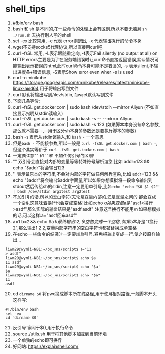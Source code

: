 # shell_tips

1. #!bin/env bash
2. bash 和 sh 是不同的,在一些命令的处理上会有区别,所以不要无脑用 `sh ./run.sh` 去执行别人写的shell
3. set -ex 比较常用, -e 代表 error则退出, -x 代表输出执行的命令本身
4. wget不支持socks5代理协议,所以直接用curl吧
5. curl -fsSL 常用, -L表示跟随重定向, -f表示Fail silently (no output at all) on HTTP errors主要是为了在服务端错误时让curl命令直接返回错误,默认情况可能输出表示错误的html,此时curl命令本身可能不是错误的, -s 表示silent,不输出进度条+错误信息, -S表示Show error even when -s is used
6. curl -o minikube https://storage.googleapis.com/minikube/releases/latest/minikube-linux-amd64 用于将输出写到文件
7. curl 默认将输出写到/dev/stdin,而wget默认写到文件
8. 下面几条等价:
9. curl -fsSL get.docker.com | sudo bash /dev/stdin --mirror Aliyun (不如直接显示指明从stdin读输入)
10. curl -fsSL get.docker.com | sudo bash -s -- --mirror Aliyun
11. curl -fsSL get.docker.com | sudo bash -s 123 (如果脚本本身没有命名参数,那么就不需要--,--用于区分sh本身的参数还是要执行脚本的参数)
12. bash -s 表示从stdin读输入,和 `bash -` 一个意思
13. 但是`bash -` 不能接参数,所以一般是 `curl -fsSL get.docker.com | bash -`,但这个其实等价于 `curl -fsSL get.docker.com | bash`
14. 一定要注意"" 和 '' 和 不加任何引号的区别!
15. "" 双引号会直接对内部的变量等等特殊符号解析渲染,比如 addr=123 && echo "$addr"将会输出123
16. '' 表示最原本的字符串,不会对内部的字符做任何解析渲染,比如 addr=123 && echo "$addr"将会输出$addr字面量,所以如果你想模拟将一段命令输出到stdout然后传给sh的stdin,注意一定要用单引号,比如`echo 'echo "$0 $1 $2"' | bash /dev/stdin arg1test arg2test`
17. 不加引号的话,所以的空白字符(无论是变量内部的,还是变量之间的)都会变成一个`空格`,这意味着换行也会变成空格! 比如echo $a 如果变量$a是"asdf<换行>asdf",那么实际的输出结果是"asdf asdf" 注意这里换行不能用\n,如果想模拟的话,可以这样:a="asdf回车asdf" 
18. a=1 b=2 && echo $a          $b 最终输出1 2,多空格变成一个空格,如果$a本身是"1换行2",那么输出1 2 2,变量内部字符串的空白字符也都被替换成单空格
19. 在echo 一些命令的结果时一定要加单引号,避免把输出变成一行,使之按原样输出...
```shell
liwm29@wymli-NB1:~/bc_sns/script$ a="11
> asdf"
liwm29@wymli-NB1:~/bc_sns/script$ echo $a
11 asdf
liwm29@wymli-NB1:~/bc_sns/script$ echo '$a'
$a
liwm29@wymli-NB1:~/bc_sns/script$ echo "$a"
11
asdf
```
20. cd `dirname $0` 将pwd换成脚本所在的路径,用于使用相对路径,一般脚本开头这样写:
```shell
#!/bin/env bash
set -ex
cd `dirname $0`
```
21. 反引号`等同于$(),用于执行命令
22. source ./utils.sh 用于将其他脚本加载到当前环境
23. 一个单独的echo即可换行
24. 好网站: https://explainshell.com/

